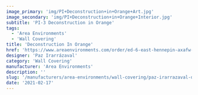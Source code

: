 ```yaml
---
image_primary: 'img/PI+Deconstruction+in+Orange+Art.jpg'
image_secondary: 'img/PI+Deconstruction+in+Orange+Interior.jpg'
subtitle: 'PI-3 Deconstruction in Orange'
tags:
  - 'Area Environments'
  - 'Wall Covering'
title: 'Deconstruction In Orange'
href: 'https://www.areaenvironments.com/order/ed-6-east-hennepin-axafw-w3l9w-ewf9t-sfzsd'
designer: 'Paz Irarrázaval'
category: 'Wall Covering'
manufacturer: 'Area Environments'
description: ''
slug: '/manufacturers/area-environments/wall-covering/paz-irarrazaval-deconstruction-in-orange'
date: '2021-02-17'
---
```

